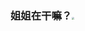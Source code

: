 ###                                              姐姐在干嘛？<img src="C:\Users\TAN\Desktop\微信图片_20240109155209.jpg" style="zoom:25%;" />